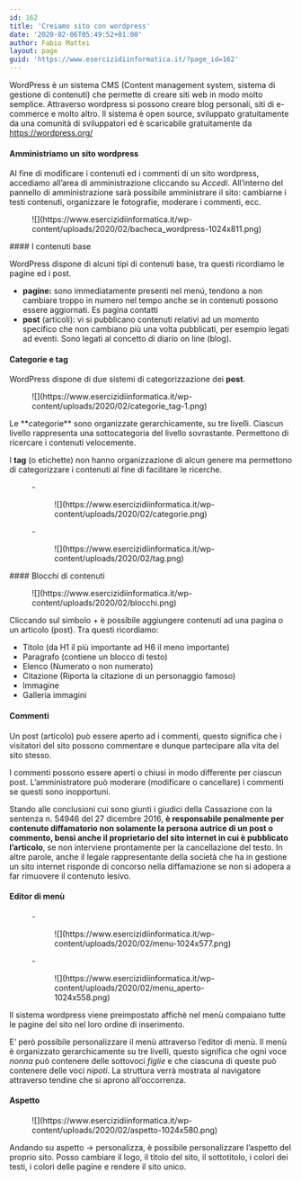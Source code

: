 ```yaml
---
id: 162
title: 'Creiamo sito con wordpress'
date: '2020-02-06T05:49:52+01:00'
author: Fabio Mattei
layout: page
guid: 'https://www.esercizidiinformatica.it/?page_id=162'
---
```


WordPress è un sistema CMS (Content management system, sistema di gestione di contenuti) che permette di creare siti web in modo molto semplice. Attraverso wordpress si possono creare blog personali, siti di e-commerce e molto altro. Il sistema è open source, sviluppato gratuitamente da una comunità di sviluppatori ed è scaricabile gratuitamente da <https://wordpress.org/>

#### Amministriamo un sito wordpress

Al fine di modificare i contenuti ed i commenti di un sito wordpress, accediamo all’area di amministrazione cliccando su *Accedi*. All’interno del pannello di amministrazione sarà possibile amministrare il sito: cambiarne i testi contenuti, organizzare le fotografie, moderare i commenti, ecc.

<figure class="wp-block-image size-large">![](https://www.esercizidiinformatica.it/wp-content/uploads/2020/02/bacheca_wordpress-1024x811.png)</figure>#### I contenuti base

WordPress dispone di alcuni tipi di contenuti base, tra questi ricordiamo le pagine ed i post.

- **pagine:** sono immediatamente presenti nel menú, tendono a non cambiare troppo in numero nel tempo anche se in contenuti possono essere aggiornati. Es pagina contatti
- **post** (articoli): vi si pubblicano contenuti relativi ad un momento specifico che non cambiano più una volta pubblicati, per esempio legati ad eventi. Sono legati al concetto di diario on line (blog).

#### Categorie e tag

WordPress dispone di due sistemi di categorizzazione dei **post**.

<figure class="wp-block-image size-large">![](https://www.esercizidiinformatica.it/wp-content/uploads/2020/02/categorie_tag-1.png)</figure>Le **categorie** sono organizzate gerarchicamente, su tre livelli. Ciascun livello rappresenta una sottocategoria del livello sovrastante. Permettono di ricercare i contenuti velocemente.

I **tag** (o etichette) non hanno organizzazione di alcun genere ma permettono di categorizzare i contenuti al fine di facilitare le ricerche.

<figure class="wp-block-gallery columns-2 is-cropped">- <figure>![](https://www.esercizidiinformatica.it/wp-content/uploads/2020/02/categorie.png)</figure>
- <figure>![](https://www.esercizidiinformatica.it/wp-content/uploads/2020/02/tag.png)</figure>

</figure>#### Blocchi di contenuti

<figure class="wp-block-image size-large">![](https://www.esercizidiinformatica.it/wp-content/uploads/2020/02/blocchi.png)</figure>Cliccando sul simbolo + è possibile aggiungere contenuti ad una pagina o un articolo (post). Tra questi ricordiamo:

- Titolo (da H1 il più importante ad H6 il meno importante)
- Paragrafo (contiene un blocco di testo)
- Elenco (Numerato o non numerato)
- Citazione (Riporta la citazione di un personaggio famoso)
- Immagine
- Galleria immagini

#### Commenti

Un post (articolo) può essere aperto ad i commenti, questo significa che i visitatori del sito possono commentare e dunque partecipare alla vita del sito stesso.

I commenti possono essere aperti o chiusi in modo differente per ciascun post. L’amministratore può moderare (modificare o cancellare) i commenti se questi sono inopportuni.

Stando alle conclusioni cui sono giunti i giudici della Cassazione con la sentenza n. 54946 del 27 dicembre 2016, **è responsabile penalmente per contenuto diffamatorio non solamente la persona autrice di un post o commento, bensì anche il proprietario del sito internet in cui è pubblicato l’articolo**, se non interviene prontamente per la cancellazione del testo. In altre parole, anche il legale rappresentante della società che ha in gestione un sito internet risponde di concorso nella diffamazione se non si adopera a far rimuovere il contenuto lesivo.

#### Editor di menù

<figure class="wp-block-gallery columns-2 is-cropped">- <figure>![](https://www.esercizidiinformatica.it/wp-content/uploads/2020/02/menu-1024x577.png)</figure>
- <figure>![](https://www.esercizidiinformatica.it/wp-content/uploads/2020/02/menu_aperto-1024x558.png)</figure>

</figure>Il sistema wordpress viene preimpostato affichè nel menù compaiano tutte le pagine del sito nel loro ordine di inserimento.

E’ però possibile personalizzare il menù attraverso l’editor di menù. Il menù è organizzato gerarchicamente su tre livelli, questo significa che ogni voce *nonna* può contenere delle sottovoci *figlie* e che ciascuna di queste può contenere delle voci *nipoti*. La struttura verrà mostrata al navigatore attraverso tendine che si aprono all’occorrenza.

#### Aspetto

<figure class="wp-block-image size-large">![](https://www.esercizidiinformatica.it/wp-content/uploads/2020/02/aspetto-1024x580.png)</figure>Andando su aspetto -&gt; personalizza, è possibile personalizzare l’aspetto del proprio sito. Posso cambiare il logo, il titolo del sito, il sottotitolo, i colori dei testi, i colori delle pagine e rendere il sito unico.